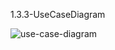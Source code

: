 1.3.3-UseCaseDiagram

![use-case-diagram](https://github.com/oleksandrblazhko/ai-213-ryabij/assets/101746597/a18071b1-5016-4236-b8b7-9fe43e95923f)
